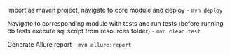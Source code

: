 Import as maven project, navigate to core module and deploy -
```mvn deploy```

Navigate to corresponding module with tests and run tests (before running db tests execute sql script from resources folder) -
```mvn clean test```

Generate Allure report -
```mvn allure:report```